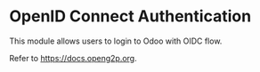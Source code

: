 # OpenID Connect Authentication

This module allows users to login to Odoo with OIDC flow.

Refer to https://docs.openg2p.org.
